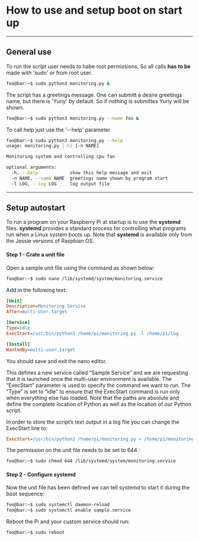 # How to use and setup boot on start up

---

## General use

To run the script user needs to habe root permissions. So all calls **has to be** made with 'sudo' or from root user.

```bash
foo@bar:~$ sudo python3 monitoring.py &
```

The script has a greetings message. One can submitt a desire greetings name, but there is 'Yuriy' by default. So if nothing is submittes Yuriy will be shown.

```bash
foo@bar:~$ sudo python3 monitoring.py --name foo &
```

To call help just use the '--help' parameter

```bash
foo@bar:~$ sudo python3 monitoring.py --help
usage: monitoring.py [-h] [-n NAME]

Monitoring system and controlling cpu fan

optional arguments:
  -h, --help            show this help message and exit
  -n NAME, --name NAME  greetings name shown by program start
  -l LOG, --log LOG     log output file
```

---

## Setup autostart

To run a program on your Raspberry Pi at startup is to use the **systemd** files. **systemd** provides a standard process for controlling what programs run when a Linux system boots up. Note that **systemd** is available only from the Jessie versions of Raspbian OS.

#### Step 1 - Crate a unit file

Open a sample unit file using the command as shown below:

```bash
foo@bar:~$ sudo nano /lib/systemd/system/monitoring.service
```

Add in the following text:

```ini
[Unit]
Description=Monitoring Service
After=multi-user.target

[Service]
Type=idle
ExecStart=/usr/bin/python3 /home/pi/monitoring.py -l /home/pi/log

[Install]
WantedBy=multi-user.target
```

You should save and exit the nano editor.

This defines a new service called “Sample Service” and we are requesting that it is launched once the multi-user environment is available. The “ExecStart” parameter is used to specify the command we want to run. The “Type” is set to “idle” to ensure that the ExecStart command is run only when everything else has loaded. Note that the paths are absolute and define the complete location of Python as well as the location of our Python script.

In order to store the script’s text output in a log file you can change the ExecStart line to:

```ini
ExecStart=/usr/bin/python3 /home/pi/monitoring.py > /home/pi/monitoring.log 2>&1
```

The permission on the unit file needs to be set to 644 :

```bash
foo@bar:~$ sudo chmod 644 /lib/systemd/system/monitoring.service
```

#### Step 2 - Configure systemd

Now the unit file has been defined we can tell systemd to start it during the boot sequence:

```bash
foo@bar:~$ sudo systemctl daemon-reload
foo@bar:~$ sudo systemctl enable sample.service
```

Reboot the Pi and your custom service should run:

```bash
foo@bar:~$ sudo reboot
```
